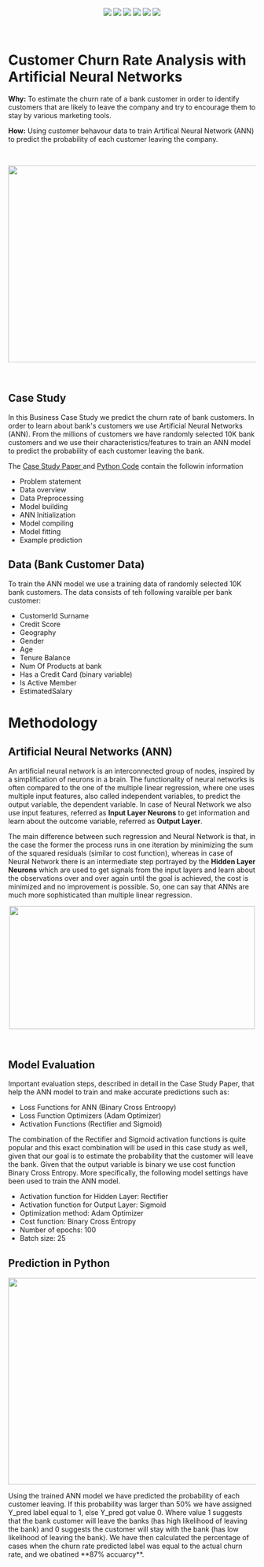 <br><br>
<p align="center">
   
   <a href="https://github.com/TatevKaren/artificial-neural-network-business_case_study/blob/main/Artificial_Neural_Networks_Case_Study-2.pdf">
        <img src="https://img.shields.io/badge/Deep__Learning-ANN-yellow"></a>
   <a href="https://github.com/TatevKaren/artificial-neural-network-business_case_study/blob/main/Artificial_Neural_Networks_Case_Study-2.pdf">
        <img src="https://img.shields.io/badge/Python-Run_Code-blue?logo=Python"></a>
   <a href="https://github.com/TatevKaren/artificial-neural-network-business_case_study/blob/main/Artificial_Neural_Networks_Case_Study-2.pdf">
        <img src="https://img.shields.io/badge/Tensorflow-3d3b3b?logo=Tensorflow"></a>
   <a href="https://github.com/TatevKaren/artificial-neural-network-business_case_study/blob/main/Artificial_Neural_Networks_Case_Study-2.pdf">
        <img src="https://img.shields.io/badge/Keras-3d3b3b?logo=Keras"></a>
   <a href="https://github.com/TatevKaren/artificial-neural-network-business_case_study/blob/main/Artificial_Neural_Networks_Case_Study-2.pdf">
        <img src="https://img.shields.io/badge/Case_Study-Churn_Rate_Analysis-red"></a>
   <a href="https://github.com/TatevKaren/artificial-neural-network-business_case_study/blob/main/Artificial_Neural_Networks_Case_Study-2.pdf">
        <img src="https://img.shields.io/badge/Data-Cross_Sectional-green"></a>
        
</p>
<br> 

# Customer Churn Rate Analysis with Artificial Neural Networks

**Why:** To estimate the churn rate of a bank customer in order to identify customers that are likely to leave the company and try to encourage them to stay by various marketing tools.

**How:** Using customer behavour data to train Artifical Neural Network (ANN) to predict the probability of each customer leaving the company.


<br>
<p align="center">
    <img src="https://github.com/TatevKaren/artificial-neural-network-business_case_study/blob/main/Churning_Customers.png?raw=true"
  width=699" height="400">
</p> 

<br>

## Case Study 
In this Business Case Study we predict the churn rate of bank customers. In order to learn about bank's customers we use Artificial Neural Networks (ANN). From the millions of customers we have randomly selected 10K bank customers and we use their characteristics/features to train an ANN model to predict the probability of each customer leaving the bank. 

The <a href ="https://github.com/TatevKaren/artificial-neural-network-business_case_study/blob/main/Artificial_Neural_Networks_Case_Study-2.pdf"> Case Study Paper </a> and <a href ="https://github.com/TatevKaren/artificial-neural-network-business_case_study/blob/main/Artificial_Neural_Network_Case_Study.py"> Python Code</a> contain the followin information<br>


 - Problem statement
 - Data overview
 - Data Preprocessing
 - Model building
 - ANN Initialization
 - Model compiling
 - Model fitting
 - Example prediction

## Data (Bank Customer Data)
To train the ANN model we use a training data of randomly selected 10K bank customers. The data consists of teh following varaible per bank customer:

- CustomerId Surname
- Credit Score
- Geography 
- Gender
- Age
- Tenure Balance
- Num Of Products at bank
- Has a Credit Card (binary variable)
- Is Active Member
- EstimatedSalary 

# Methodology

## Artificial Neural Networks (ANN)

An artificial neural network is an interconnected group of nodes, inspired by a simplification of neurons in a brain. The functionality of neural networks is often compared to the one of the multiple linear regression, where one uses multiple input features, also called independent variables, to predict the output variable, the dependent variable. 
In case of Neural Network we also use input features, referred as **Input Layer Neurons** to get information and learn about the outcome variable, referred as **Output Layer**.

The main difference between such regression and Neural Network is that, in the case the former the process runs in one iteration by minimizing the sum of the squared residuals (similar to cost function), whereas in case of Neural Network there is an intermediate step portrayed by the **Hidden Layer Neurons** which are used to get signals from the input layers and learn about the observations over and over again until the goal is achieved, the cost is minimized and no improvement is possible. So, one can say that ANNs are much more sophisticated than multiple linear regression.

<p align="center">
<img src="https://github.com/TatevKaren/artificial-neural-network-business_case_study/raw/main/ANN_layers.png?raw=true"
  alt=""width="500" height="250">
</p>

<br>

## Model Evaluation
Important evaluation steps, described in detail in the Case Study Paper, that help the ANN model to train and make accurate predictions such as:
- Loss Functions for ANN (Binary Cross Entroopy)
- Loss Function Optimizers (Adam Optimizer)
- Activation Functions (Rectifier and Sigmoid)

The combination of the Rectifier and Sigmoid activation functions is quite popular and this exact combination will be used in this case study as well, given that our goal is to estimate the probability that the customer will leave the bank. Given that the output variable is binary we use cost function Binary Cross Entropy. More specifically, the following model settings have been used to train the ANN model.

- Activation function for Hidden Layer: Rectifier
- Activation function for Output Layer: Sigmoid
- Optimization method: Adam Optimizer
- Cost function: Binary Cross Entropy
- Number of epochs: 100
- Batch size: 25

## Prediction in Python

<p align="left">
<img src="https://raw.githubusercontent.com/TatevKaren/artificial-neural-network-business_case_study/main/ANN_Case_Study_Sample_Output_1.png?raw=true"
  alt=""width="800" height="420">
</p>
Using the trained ANN model we have predicted the probability of each customer leaving. If this probability was larger than 50% we have assigned Y_pred label equal to 1, else Y_pred got value 0. Where value 1 suggests that the bank customer will leave the banks (has high likelihood of leaving the bank) and 0 suggests the customer will stay with the bank (has low likelihood of leaving the bank). We have then calculated the percentage of cases when the churn rate predicted label was equal to the actual churn rate, and we obatined **87% accuarcy**.

<br>















